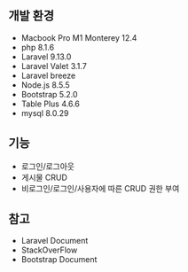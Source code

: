 ## 개발 환경
- Macbook Pro M1 Monterey 12.4
- php 8.1.6
- Laravel 9.13.0
- Laravel Valet 3.1.7
- Laravel breeze
- Node.js 8.5.5
- Bootstrap 5.2.0
- Table Plus 4.6.6
- mysql 8.0.29

## 기능
- 로그인/로그아웃
- 게시물 CRUD
- 비로그인/로그인/사용자에 따른 CRUD 권한 부여

## 참고
- Laravel Document
- StackOverFlow
- Bootstrap Document

